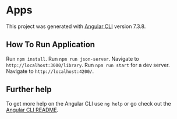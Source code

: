 # Apps

This project was generated with [Angular CLI](https://github.com/angular/angular-cli) version 7.3.8.

## How To Run Application
Run `npm install`.
Run `npm run json-server`. Navigate to `http://localhost:3000/library`. 
Run `npm run start` for a dev server. Navigate to `http://localhost:4200/`.

## Further help

To get more help on the Angular CLI use `ng help` or go check out the [Angular CLI README](https://github.com/angular/angular-cli/blob/master/README.md).

